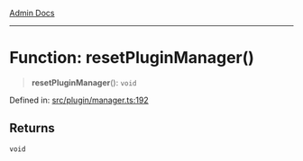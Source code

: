 [Admin Docs](/)

---

# Function: resetPluginManager()

> **resetPluginManager**(): `void`

Defined in: [src/plugin/manager.ts:192](https://github.com/PalisadoesFoundation/talawa-admin/blob/main/src/plugin/manager.ts#L192)

## Returns

`void`
